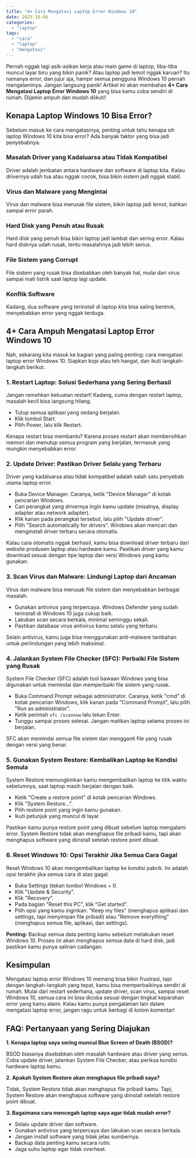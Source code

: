 ```yaml
---
title: "4+ Cara Mengatasi Laptop Error Windows 10"
date: 2025-10-06
categories: 
  - "laptop"
tags: 
  - "cara"
  - "laptop"
  - "mengatasi"
---
```


Pernah nggak lagi asik-asikan kerja atau main game di laptop, tiba-tiba muncul layar biru yang bikin panik? Atau laptop jadi lemot nggak karuan? Itu namanya error, dan jujur aja, hampir semua pengguna Windows 10 pernah mengalaminya. Jangan langsung panik! Artikel ini akan membahas **4+ Cara Mengatasi Laptop Error Windows 10** yang bisa kamu coba sendiri di rumah. Dijamin ampuh dan mudah diikuti!

## Kenapa Laptop Windows 10 Bisa Error?

Sebelum masuk ke cara mengatasinya, penting untuk tahu kenapa sih laptop Windows 10 kita bisa error? Ada banyak faktor yang bisa jadi penyebabnya.

### Masalah Driver yang Kadaluarsa atau Tidak Kompatibel

Driver adalah jembatan antara hardware dan software di laptop kita. Kalau drivernya udah tua atau nggak cocok, bisa bikin sistem jadi nggak stabil.

### Virus dan Malware yang Mengintai

Virus dan malware bisa merusak file sistem, bikin laptop jadi lemot, bahkan sampai error parah.

### Hard Disk yang Penuh atau Rusak

Hard disk yang penuh bisa bikin laptop jadi lambat dan sering error. Kalau hard disknya udah rusak, tentu masalahnya jadi lebih serius.

### File Sistem yang Corrupt

File sistem yang rusak bisa disebabkan oleh banyak hal, mulai dari virus sampai mati listrik saat laptop lagi update.

### Konflik Software

Kadang, dua software yang terinstall di laptop kita bisa saling bentrok, menyebabkan error yang nggak terduga.

## 4+ Cara Ampuh Mengatasi Laptop Error Windows 10

Nah, sekarang kita masuk ke bagian yang paling penting: cara mengatasi laptop error Windows 10. Siapkan kopi atau teh hangat, dan ikuti langkah-langkah berikut:

### 1\. Restart Laptop: Solusi Sederhana yang Sering Berhasil

Jangan remehkan kekuatan restart! Kadang, cuma dengan restart laptop, masalah kecil bisa langsung hilang.

- Tutup semua aplikasi yang sedang berjalan.
- Klik tombol Start.
- Pilih Power, lalu klik Restart.

Kenapa restart bisa membantu? Karena proses restart akan membersihkan memori dan menutup semua program yang berjalan, termasuk yang mungkin menyebabkan error.

### 2\. Update Driver: Pastikan Driver Selalu yang Terbaru

Driver yang kadaluarsa atau tidak kompatibel adalah salah satu penyebab utama laptop error.

- Buka Device Manager. Caranya, ketik "Device Manager" di kotak pencarian Windows.
- Cari perangkat yang drivernya ingin kamu update (misalnya, display adapter atau network adapter).
- Klik kanan pada perangkat tersebut, lalu pilih "Update driver".
- Pilih "Search automatically for drivers". Windows akan mencari dan menginstall driver terbaru secara otomatis.

Kalau cara otomatis nggak berhasil, kamu bisa download driver terbaru dari website produsen laptop atau hardware kamu. Pastikan driver yang kamu download sesuai dengan tipe laptop dan versi Windows yang kamu gunakan.

### 3\. Scan Virus dan Malware: Lindungi Laptop dari Ancaman

Virus dan malware bisa merusak file sistem dan menyebabkan berbagai masalah.

- Gunakan antivirus yang terpercaya. Windows Defender yang sudah terinstall di Windows 10 juga cukup baik.
- Lakukan scan secara berkala, minimal seminggu sekali.
- Pastikan database virus antivirus kamu selalu yang terbaru.

Selain antivirus, kamu juga bisa menggunakan anti-malware tambahan untuk perlindungan yang lebih maksimal.

### 4\. Jalankan System File Checker (SFC): Perbaiki File Sistem yang Rusak

System File Checker (SFC) adalah tool bawaan Windows yang bisa digunakan untuk memindai dan memperbaiki file sistem yang rusak.

- Buka Command Prompt sebagai administrator. Caranya, ketik "cmd" di kotak pencarian Windows, klik kanan pada "Command Prompt", lalu pilih "Run as administrator".
- Ketik perintah `sfc /scannow` lalu tekan Enter.
- Tunggu sampai proses selesai. Jangan matikan laptop selama proses ini berjalan.

SFC akan memindai semua file sistem dan mengganti file yang rusak dengan versi yang benar.

### 5\. Gunakan System Restore: Kembalikan Laptop ke Kondisi Semula

System Restore memungkinkan kamu mengembalikan laptop ke titik waktu sebelumnya, saat laptop masih berjalan dengan baik.

- Ketik "Create a restore point" di kotak pencarian Windows.
- Klik "System Restore...".
- Pilih restore point yang ingin kamu gunakan.
- Ikuti petunjuk yang muncul di layar.

Pastikan kamu punya restore point yang dibuat sebelum laptop mengalami error. System Restore tidak akan menghapus file pribadi kamu, tapi akan menghapus software yang diinstall setelah restore point dibuat.

### 6\. Reset Windows 10: Opsi Terakhir Jika Semua Cara Gagal

Reset Windows 10 akan mengembalikan laptop ke kondisi pabrik. Ini adalah opsi terakhir jika semua cara di atas gagal.

- Buka Settings (tekan tombol Windows + I).
- Klik "Update & Security".
- Klik "Recovery".
- Pada bagian "Reset this PC", klik "Get started".
- Pilih opsi yang kamu inginkan: "Keep my files" (menghapus aplikasi dan settings, tapi menyimpan file pribadi) atau "Remove everything" (menghapus semua file, aplikasi, dan settings).

**Penting:** Backup semua data penting kamu sebelum melakukan reset Windows 10. Proses ini akan menghapus semua data di hard disk, jadi pastikan kamu punya salinan cadangan.

## Kesimpulan

Mengatasi laptop error Windows 10 memang bisa bikin frustrasi, tapi dengan langkah-langkah yang tepat, kamu bisa memperbaikinya sendiri di rumah. Mulai dari restart sederhana, update driver, scan virus, sampai reset Windows 10, semua cara ini bisa dicoba sesuai dengan tingkat keparahan error yang kamu alami. Kalau kamu punya pengalaman lain dalam mengatasi laptop error, jangan ragu untuk berbagi di kolom komentar!

## FAQ: Pertanyaan yang Sering Diajukan

**1\. Kenapa laptop saya sering muncul Blue Screen of Death (BSOD)?**

BSOD biasanya disebabkan oleh masalah hardware atau driver yang serius. Coba update driver, jalankan System File Checker, atau periksa kondisi hardware laptop kamu.

**2\. Apakah System Restore akan menghapus file pribadi saya?**

Tidak, System Restore tidak akan menghapus file pribadi kamu. Tapi, System Restore akan menghapus software yang diinstall setelah restore point dibuat.

**3\. Bagaimana cara mencegah laptop saya agar tidak mudah error?**

- Selalu update driver dan software.
- Gunakan antivirus yang terpercaya dan lakukan scan secara berkala.
- Jangan install software yang tidak jelas sumbernya.
- Backup data penting kamu secara rutin.
- Jaga suhu laptop agar tidak overheat.

